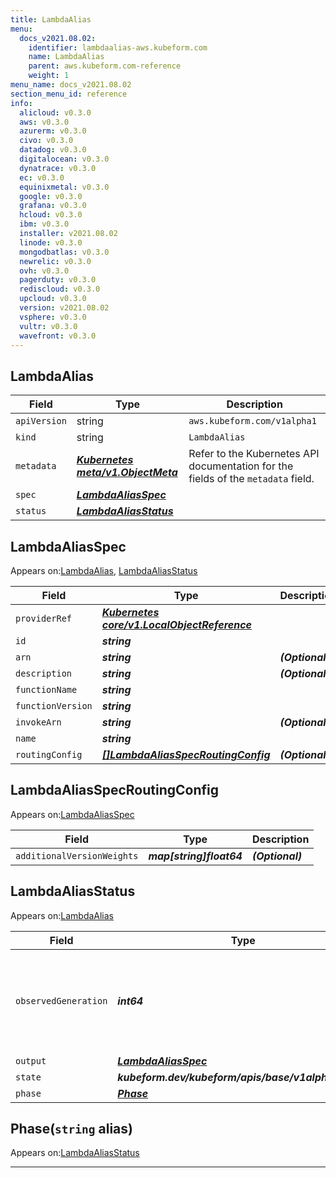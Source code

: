 ```yaml
---
title: LambdaAlias
menu:
  docs_v2021.08.02:
    identifier: lambdaalias-aws.kubeform.com
    name: LambdaAlias
    parent: aws.kubeform.com-reference
    weight: 1
menu_name: docs_v2021.08.02
section_menu_id: reference
info:
  alicloud: v0.3.0
  aws: v0.3.0
  azurerm: v0.3.0
  civo: v0.3.0
  datadog: v0.3.0
  digitalocean: v0.3.0
  dynatrace: v0.3.0
  ec: v0.3.0
  equinixmetal: v0.3.0
  google: v0.3.0
  grafana: v0.3.0
  hcloud: v0.3.0
  ibm: v0.3.0
  installer: v2021.08.02
  linode: v0.3.0
  mongodbatlas: v0.3.0
  newrelic: v0.3.0
  ovh: v0.3.0
  pagerduty: v0.3.0
  rediscloud: v0.3.0
  upcloud: v0.3.0
  version: v2021.08.02
  vsphere: v0.3.0
  vultr: v0.3.0
  wavefront: v0.3.0
---
```


## LambdaAlias
| Field | Type | Description |
| ------ | ----- | ----------- |
| `apiVersion` | string | `aws.kubeform.com/v1alpha1` |
|    `kind` | string | `LambdaAlias` |
| `metadata` | ***[Kubernetes meta/v1.ObjectMeta](https://v1-18.docs.kubernetes.io/docs/reference/generated/kubernetes-api/v1.18/#objectmeta-v1-meta)***|Refer to the Kubernetes API documentation for the fields of the `metadata` field.|
| `spec` | ***[LambdaAliasSpec](#lambdaaliasspec)***||
| `status` | ***[LambdaAliasStatus](#lambdaaliasstatus)***||
## LambdaAliasSpec

Appears on:[LambdaAlias](#lambdaalias), [LambdaAliasStatus](#lambdaaliasstatus)

| Field | Type | Description |
| ------ | ----- | ----------- |
| `providerRef` | ***[Kubernetes core/v1.LocalObjectReference](https://v1-18.docs.kubernetes.io/docs/reference/generated/kubernetes-api/v1.18/#localobjectreference-v1-core)***||
| `id` | ***string***||
| `arn` | ***string***| ***(Optional)*** |
| `description` | ***string***| ***(Optional)*** |
| `functionName` | ***string***||
| `functionVersion` | ***string***||
| `invokeArn` | ***string***| ***(Optional)*** |
| `name` | ***string***||
| `routingConfig` | ***[[]LambdaAliasSpecRoutingConfig](#lambdaaliasspecroutingconfig)***| ***(Optional)*** |
## LambdaAliasSpecRoutingConfig

Appears on:[LambdaAliasSpec](#lambdaaliasspec)

| Field | Type | Description |
| ------ | ----- | ----------- |
| `additionalVersionWeights` | ***map[string]float64***| ***(Optional)*** |
## LambdaAliasStatus

Appears on:[LambdaAlias](#lambdaalias)

| Field | Type | Description |
| ------ | ----- | ----------- |
| `observedGeneration` | ***int64***| ***(Optional)*** Resource generation, which is updated on mutation by the API Server.|
| `output` | ***[LambdaAliasSpec](#lambdaaliasspec)***| ***(Optional)*** |
| `state` | ***kubeform.dev/kubeform/apis/base/v1alpha1.State***| ***(Optional)*** |
| `phase` | ***[Phase](#phase)***| ***(Optional)*** |
## Phase(`string` alias)

Appears on:[LambdaAliasStatus](#lambdaaliasstatus)

---
